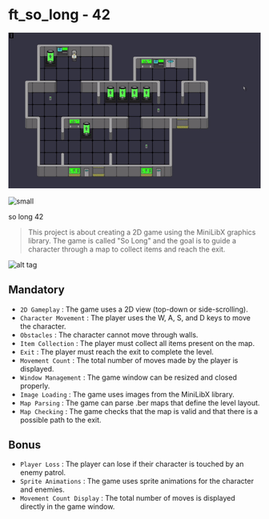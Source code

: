# ft_so_long - 42
![small](https://github.com/ftTower/soLong/blob/main/md_asset/ezgif-3-616148c4a7.gif)

![small](https://github.com/ftTower/soLong/blob/main/md_asset/ezgif-3-bf6fbe38a6.gif)

so long 42

> This project is about creating a 2D game using the MiniLibX graphics library. The game is called "So Long" and the goal is to guide a character through a map to collect items and reach the exit.

![alt tag](https://github.com/ftTower/so_long/blob/main/md_asset/ezgif-3-1614a8c958.gif)


## Mandatory

 * `2D Gameplay` : The game uses a 2D view (top-down or side-scrolling).
 * `Character Movement` : The player uses the W, A, S, and D keys to move the character.
 * `Obstacles` : The character cannot move through walls.
 * `Item Collection` : The player must collect all items present on the map.
 * `Exit` : The player must reach the exit to complete the level.
 * `Movement Count` : The total number of moves made by the player is displayed.
 * `Window Management` : The game window can be resized and closed properly.
 * `Image Loading` : The game uses images from the MiniLibX library.
 * `Map Parsing` : The game can parse .ber maps that define the level layout.
 * `Map Checking` : The game checks that the map is valid and that there is a possible path to the exit.

## Bonus

 * `Player Loss` : The player can lose if their character is touched by an enemy patrol.
 * `Sprite Animations` : The game uses sprite animations for the character and enemies.
 * `Movement Count Display` : The total number of moves is displayed directly in the game window.

